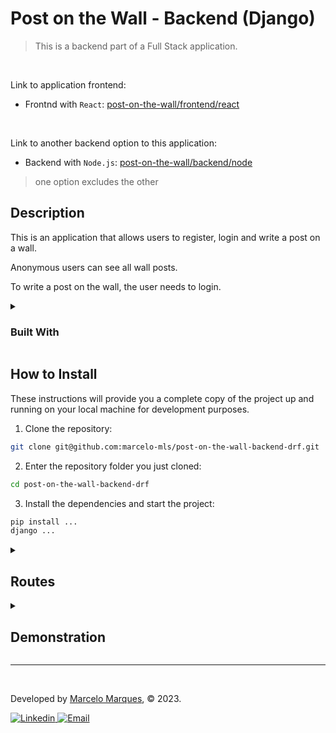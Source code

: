 # Post on the Wall - Backend (Django)
> This is a backend part of a Full Stack application.

<br />

Link to application frontend:
- Frontnd with `React`: [post-on-the-wall/frontend/react](https://github.com/marcelo-mls/post-on-the-wall-frontend/tree/main)

<br />

Link to another backend option to this application:
- Backend with `Node.js`: [post-on-the-wall/backend/node](https://github.com/marcelo-mls/post-on-the-wall-backend-node/tree/main)
> one option excludes the other


## Description

This is an application that allows users to register, login and write a post on a wall.

Anonymous users can see all wall posts.

To write a post on the wall, the user needs to login.

<details>
  <summary>
  
  ### Built With
  </summary>
  
  For the development of this API was chosen [`Django`](https://www.djangoproject.com/), [`Django Rest Framework`](https://www.django-rest-framework.org/) and [`SQLite`](https://sqlite.org/index.html). Together, these technologies provide ...
  
  <img height="60" align="left" src="https://cdn.jsdelivr.net/gh/devicons/devicon/icons/django/django-plain.svg">
  <p align="rigth">Django</p>

  <img height="60" align="left" src="https://cdn.jsdelivr.net/gh/devicons/devicon/icons/python/python-original.svg">
  <p align="rigth">Django Rest Framework</p>

  <img height="45" align="left" src="https://cdn.jsdelivr.net/gh/devicons/devicon/icons/sqlite/sqlite-original.svg">
  <p align="rigth">SQLite</p>
 
  
  
</details>

## How to Install

These instructions will provide you a complete copy of the project up and running on your local machine for development purposes.

1. Clone the repository:
```sh
git clone git@github.com:marcelo-mls/post-on-the-wall-backend-drf.git
```

2. Enter the repository folder you just cloned:
```sh
cd post-on-the-wall-backend-drf
```

3. Install the dependencies and start the project:
```sh
pip install ...
django ...
```
<details>
  <summary>
  
  ## Routes
</summary>

  You can test the API with softwares like [`Insomnia`](https://insomnia.rest/download), [`Postman`](https://www.postman.com/) or [`Thunder Client`](https://www.thunderclient.com/)
  
  #### Django Rest Framework Interface
  - [Link]()

  #### Users:
  - GET: `'/user'` lists all users.
  - POST: `'/auth/user'` get a user by email. Auth token required.
  - POST: `'/user'` create a new user.
  - DELETE: `'/user/:id'` delete a user.

  #### Posts:
  - GET: `'/posts'` lists all posts.
  - POST: `'/posts'` create a new post. Auth token required.
  - DELETE: `'/posts/:id'` delete a user. Auth token required.
</details>

<details>
  <summary>
  
  ## Demonstration
  </summary>

  :warning: To have this view it is necessary to install and run the [frontend](https://github.com/marcelo-mls/post-on-the-wall-frontend/tree/main)
  
  - #### Guest view
  ![Guest view](https://user-images.githubusercontent.com/102492818/226949985-6ce05fd8-0dc7-494a-97c9-21d841132d40.png)

  - #### Login/Signup
  https://user-images.githubusercontent.com/102492818/226954914-a61bbcb8-246a-40d8-b18f-c26d79b9c572.mp4

  - #### Authed user view
  https://user-images.githubusercontent.com/102492818/226956434-7454fd2b-f9fc-46ee-9fc7-611a54b9b314.mp4
</details>

---

<br />

Developed by [Marcelo Marques](https://www.linkedin.com/in/marcelo-mls/), © 2023.

<div>
  <a href = "https://www.linkedin.com/in/marcelo-mls/">
    <img src="https://img.shields.io/badge/LinkedIn-0077B5?style=for-the-badge&logo=linkedin&logoColor=white" alt="Linkedin" />
  </a>
  <a href="mailto:marcelo-mls@hotmail.com" target="_blank">
    <img src="https://img.shields.io/badge/Hotmail-0077B5?style=for-the-badge&logo=gmail&logoColor=white" alt="Email" />
  </a>
</div>



